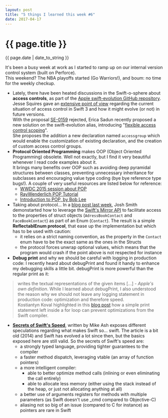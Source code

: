 ```yaml
---
layout: post
title: "5 things I learned this week #6"
date: 2017-04-17
---
```

<h1>{{ page.title }}</h1>
<p class="meta">{{ page.date | date_to_string }}</p>

It's been a busy week at work as I started to ramp up on our internal version control system (built on Perforce).  
This weekend? The NBA playoffs started (Go Warriors!), and boum: no time for the weekly checkup.  

- Lately, there have been heated discussions in the Swift-o-sphere about **access controls**, as part of the [Apple swift-evolution GitHub repository][1].
Jesse Squires gave an [extensive point of view][2] regarding the current situation of access control in Swift 3 and how it might evolve (or not) in future versions.  
With the proposal [SE-0159][3] rejected, Erica Sadun recently proposed a new solution on the swift-evolution alias, introducing "[flexible access control scoping][4]".  
She proposes the addition a new declaration named `accessgroup` which would enable the customization of existing declaration, and the creation of custom access control groups.
- **Protocol Oriented Programming** makes OOP (Object Oriented Programming) obsolete. Well not exactly, but I find it very beautiful whenever I read code examples about it.  
It brings many benefits over OOP such as avoiding deep pyramidal structures between classes, preventing unnecessary inheritance for subclasses and encouraging value type coding (bye bye reference type bugs!). A couple of very useful resources are listed below for reference:
	- [WWDC 2015 session about POP][5]
	- [RayWenderlich POP Tutorial][6]
	- [Introduction to POP, by Bob Lee][7]
- Taking about protocol... In a [blog post last week][8], Josh Smith demonstarted how to leverage the [Swift's Mirror API][9] to facilitate access to the properties of struct objects (`AdressBookContact` and `FaceBookContact`) as part of an Enum (`Contact`). The result is a simple **ReflectablEnum protocol**, that ease up the implementation but which has to be used with caution:
	- it relies on a strict naming convention, as the property in the `Contact` enum have to be the exact same as the ones in the Structs
	- the protocol forces unwrap optional values, which means that the program would crash if the point above is not respected for instance
- **Debug print** and why we should be careful with logging in production code: I recently heard about debugPrint and found it handy to enhance my debugging skills a little bit. debugPrint is more powerful than the regular print as it:
> writes the textual representations of the given items [...] - _Apple's own definition_.
While I learned about debugPrint, I also understood the reason why we should not leave any logging statement in production code: optimization and therefore speed.  
Kostiantyn Koval highlighted in this [blog post][10] how a simple print statement left inside a for loop can prevent optimizations from the Swift compiler.
- [**Secrets of Swift's Speed**][11], written by Mike Ash exposes different speculations regarding what makes Swift so... swift. The article is a bit old (2014) and Swift has evolved a lot since then, but the basics exposed here are still valid. So the secrets of Swift's speed are:
	- a strongly typed language, providing tighter guarantees to the compiler 
	- a faster method dispatch, leveraging vtable (an array of function pointers)
	- a more intelligent compiler:
		- able to better optimize method calls (inlining or even eliminating the call entirely)
		- able to allocate less memory (either using the stack instead of the heap, or just not allocating anything at all)
	- a better use of arguments registers for methods with multiple parameters (as Swift doesn't use _cmd compared to Objective-C)
	- aliasing not so big of an issue (compared to C for instance) as pointers are rare in Swift


[1]: https://github.com/apple/swift-evolution
[2]: http://www.jessesquires.com/thoughts-on-swift-access-control/
[3]: https://github.com/apple/swift-evolution/blob/master/proposals/0159-fix-private-access-levels.md
[4]: https://github.com/apple/swift-evolution/pull/681/files#diff-0
[5]: https://developer.apple.com/videos/play/wwdc2015/408/
[6]: https://www.raywenderlich.com/148448/introducing-protocol-oriented-programming
[7]: https://blog.bobthedeveloper.io/introduction-to-protocol-oriented-programming-in-swift-b358fe4974f
[8]: https://ijoshsmith.com/2017/04/08/reflectable-enums-in-swift-3/
[9]: https://developer.apple.com/reference/swift/mirror
[10]: https://medium.com/ios-os-x-development/swift-log-devil-or-why-println-is-dangerous-46390453353d
[11]: https://mikeash.com/pyblog/friday-qa-2014-07-04-secrets-of-swifts-speed.html
